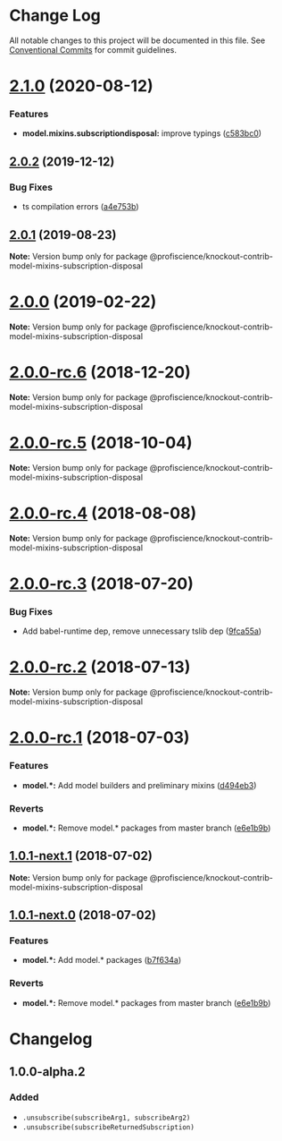 # Change Log

All notable changes to this project will be documented in this file.
See [Conventional Commits](https://conventionalcommits.org) for commit guidelines.

# [2.1.0](https://github.com/Profiscience/knockout-contrib/compare/@profiscience/knockout-contrib-model-mixins-subscription-disposal@2.0.2...@profiscience/knockout-contrib-model-mixins-subscription-disposal@2.1.0) (2020-08-12)


### Features

* **model.mixins.subscriptiondisposal:** improve typings ([c583bc0](https://github.com/Profiscience/knockout-contrib/commit/c583bc08b71871eee45699242f682576a22c9b16))





## [2.0.2](https://github.com/Profiscience/knockout-contrib/compare/@profiscience/knockout-contrib-model-mixins-subscription-disposal@2.0.1...@profiscience/knockout-contrib-model-mixins-subscription-disposal@2.0.2) (2019-12-12)


### Bug Fixes

* ts compilation errors ([a4e753b](https://github.com/Profiscience/knockout-contrib/commit/a4e753b87265bd5bc2c184530596522a82806659))





## [2.0.1](https://github.com/Profiscience/knockout-contrib/compare/@profiscience/knockout-contrib-model-mixins-subscription-disposal@2.0.0...@profiscience/knockout-contrib-model-mixins-subscription-disposal@2.0.1) (2019-08-23)

**Note:** Version bump only for package @profiscience/knockout-contrib-model-mixins-subscription-disposal





# [2.0.0](https://github.com/Profiscience/knockout-contrib/compare/@profiscience/knockout-contrib-model-mixins-subscription-disposal@2.0.0-rc.6...@profiscience/knockout-contrib-model-mixins-subscription-disposal@2.0.0) (2019-02-22)

**Note:** Version bump only for package @profiscience/knockout-contrib-model-mixins-subscription-disposal

# [2.0.0-rc.6](https://github.com/Profiscience/knockout-contrib/compare/@profiscience/knockout-contrib-model-mixins-subscription-disposal@2.0.0-rc.5...@profiscience/knockout-contrib-model-mixins-subscription-disposal@2.0.0-rc.6) (2018-12-20)

**Note:** Version bump only for package @profiscience/knockout-contrib-model-mixins-subscription-disposal

<a name="2.0.0-rc.5"></a>

# [2.0.0-rc.5](https://github.com/Profiscience/knockout-contrib/compare/@profiscience/knockout-contrib-model-mixins-subscription-disposal@2.0.0-rc.4...@profiscience/knockout-contrib-model-mixins-subscription-disposal@2.0.0-rc.5) (2018-10-04)

**Note:** Version bump only for package @profiscience/knockout-contrib-model-mixins-subscription-disposal

<a name="2.0.0-rc.4"></a>

# [2.0.0-rc.4](https://github.com/Profiscience/knockout-contrib/compare/@profiscience/knockout-contrib-model-mixins-subscription-disposal@2.0.0-rc.3...@profiscience/knockout-contrib-model-mixins-subscription-disposal@2.0.0-rc.4) (2018-08-08)

**Note:** Version bump only for package @profiscience/knockout-contrib-model-mixins-subscription-disposal

<a name="2.0.0-rc.3"></a>

# [2.0.0-rc.3](https://github.com/Profiscience/knockout-contrib/compare/@profiscience/knockout-contrib-model-mixins-subscription-disposal@2.0.0-rc.2...@profiscience/knockout-contrib-model-mixins-subscription-disposal@2.0.0-rc.3) (2018-07-20)

### Bug Fixes

- Add babel-runtime dep, remove unnecessary tslib dep ([9fca55a](https://github.com/Profiscience/knockout-contrib/commit/9fca55a))

<a name="2.0.0-rc.2"></a>

# [2.0.0-rc.2](https://github.com/Profiscience/knockout-contrib/compare/@profiscience/knockout-contrib-model-mixins-subscription-disposal@2.0.0-rc.1...@profiscience/knockout-contrib-model-mixins-subscription-disposal@2.0.0-rc.2) (2018-07-13)

**Note:** Version bump only for package @profiscience/knockout-contrib-model-mixins-subscription-disposal

<a name="2.0.0-rc.1"></a>

# [2.0.0-rc.1](https://github.com/Profiscience/knockout-contrib/compare/@profiscience/knockout-contrib-model-mixins-subscription-disposal@1.0.0-alpha.9...@profiscience/knockout-contrib-model-mixins-subscription-disposal@2.0.0-rc.1) (2018-07-03)

### Features

- **model.\*:** Add model builders and preliminary mixins ([d494eb3](https://github.com/Profiscience/knockout-contrib/commit/d494eb3))

### Reverts

- **model.\*:** Remove model.\* packages from master branch ([e6e1b9b](https://github.com/Profiscience/knockout-contrib/commit/e6e1b9b))

<a name="1.0.1-next.1"></a>

## [1.0.1-next.1](https://github.com/Profiscience/knockout-contrib/compare/@profiscience/knockout-contrib-model-mixins-subscription-disposal@1.0.1-next.0...@profiscience/knockout-contrib-model-mixins-subscription-disposal@1.0.1-next.1) (2018-07-02)

**Note:** Version bump only for package @profiscience/knockout-contrib-model-mixins-subscription-disposal

<a name="1.0.1-next.0"></a>

## [1.0.1-next.0](https://github.com/Profiscience/knockout-contrib/compare/@profiscience/knockout-contrib-model-mixins-subscription-disposal@1.0.0-alpha.9...@profiscience/knockout-contrib-model-mixins-subscription-disposal@1.0.1-next.0) (2018-07-02)

### Features

- **model.\*:** Add model.\* packages ([b7f634a](https://github.com/Profiscience/knockout-contrib/commit/b7f634a))

### Reverts

- **model.\*:** Remove model.\* packages from master branch ([e6e1b9b](https://github.com/Profiscience/knockout-contrib/commit/e6e1b9b))

# Changelog

## 1.0.0-alpha.2

### Added

- `.unsubscribe(subscribeArg1, subscribeArg2)`
- `.unsubscribe(subscribeReturnedSubscription)`
